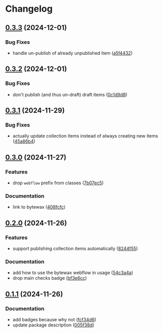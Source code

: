 # Changelog

## [0.3.3](https://github.com/imnotjames/bytewax-webflow/compare/v0.3.2...v0.3.3) (2024-12-01)


### Bug Fixes

* handle un-publish of already unpublished item ([a5f4432](https://github.com/imnotjames/bytewax-webflow/commit/a5f4432cbbe1148ca6ccacc1faaa1d2ba1244534))

## [0.3.2](https://github.com/imnotjames/bytewax-webflow/compare/v0.3.1...v0.3.2) (2024-12-01)


### Bug Fixes

* don't publish (and thus un-draft) draft items ([0c1d9d8](https://github.com/imnotjames/bytewax-webflow/commit/0c1d9d8dfc3bd54feb1b347b1bc656c64f774fa4))

## [0.3.1](https://github.com/imnotjames/bytewax-webflow/compare/v0.3.0...v0.3.1) (2024-11-29)


### Bug Fixes

* actually update collection items instead of always creating new items ([45a86b4](https://github.com/imnotjames/bytewax-webflow/commit/45a86b40285c1572e77e8284222068f46dfff637))

## [0.3.0](https://github.com/imnotjames/bytewax-webflow/compare/v0.2.0...v0.3.0) (2024-11-27)


### Features

* drop `webflow` prefix from classes ([7b07ec5](https://github.com/imnotjames/bytewax-webflow/commit/7b07ec5866ca462c78c6a67f0025c8b2deae05da))


### Documentation

* link to bytewax ([408fcfc](https://github.com/imnotjames/bytewax-webflow/commit/408fcfcf37dbd48a9351988ddbb68aa899a3985d))

## [0.2.0](https://github.com/imnotjames/bytewax-webflow/compare/v0.1.1...v0.2.0) (2024-11-26)


### Features

* support publishing collection items automatically ([8244f55](https://github.com/imnotjames/bytewax-webflow/commit/8244f55c595d0bd42707278674efbaedb6da7225))


### Documentation

* add how to use the bytewax webflow in usage ([54c3a4a](https://github.com/imnotjames/bytewax-webflow/commit/54c3a4aad59eeb376861ca7e79ab04c1fe87b4b3))
* drop main checks badge ([bf3e6cc](https://github.com/imnotjames/bytewax-webflow/commit/bf3e6cc488b9b99f4bfff47f1097771cef68c628))

## [0.1.1](https://github.com/imnotjames/bytewax-webflow/compare/v0.1.0...v0.1.1) (2024-11-26)


### Documentation

* add badges because why not ([fcf34d6](https://github.com/imnotjames/bytewax-webflow/commit/fcf34d6fe7ee4055ebb94deb9db4709ae0c1d317))
* update package description ([005f38d](https://github.com/imnotjames/bytewax-webflow/commit/005f38d8334861ebd8ed86f1bae8e90a1d42e7b5))
